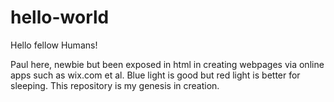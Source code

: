 # hello-world

Hello fellow Humans!

Paul here, newbie but been exposed in html in creating webpages via online apps such as wix.com et al.
Blue light is good but red light is better for sleeping.
This repository is my genesis in creation. 
